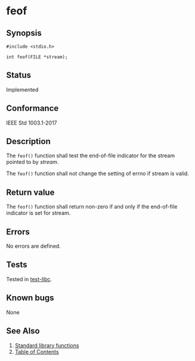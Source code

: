 # feof

## Synopsis

`#include <stdio.h>`

`int feof(FILE *stream);`

## Status

Implemented

## Conformance

IEEE Std 1003.1-2017

## Description

The `feof()` function shall test the end-of-file indicator for the stream pointed to by _stream_.

The `feof()` function shall not change the setting of errno if stream is valid.

## Return value

The `feof()` function shall return non-zero if and only if the end-of-file indicator is set for stream.

## Errors

No errors are defined.

## Tests

Tested in [test-libc](https://github.com/phoenix-rtos/phoenix-rtos-tests/tree/master/libc).

## Known bugs

None

## See Also

1. [Standard library functions](../index.md)
2. [Table of Contents](../../../index.md)
